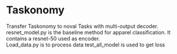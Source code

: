 # Taskonomy
Transfer Taskonomy to noval Tasks with multi-output decoder.<br />
resnet_model.py is the baseline method for apparel classification. It contains a resnet-50 used as encoder.<br />
Load_data.py is to process data
test_all_model is used to get loss<br />
